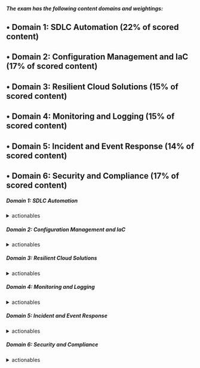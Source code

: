 ##### The exam has the following content domains and weightings:
• Domain 1: SDLC Automation (22% of scored content)
---
• Domain 2: Configuration Management and IaC (17% of scored content)
---
• Domain 3: Resilient Cloud Solutions (15% of scored content)
---
• Domain 4: Monitoring and Logging (15% of scored content)
---
• Domain 5: Incident and Event Response (14% of scored content)
---
• Domain 6: Security and Compliance (17% of scored content)
---

##### Domain 1: SDLC Automation
<details>
<summary> actionables</summary>
Task Statement 1.1: Implement CI/CD pipelines.
Knowledge of:
• Software development lifecycle (SDLC) concepts, phases, and models
• Pipeline deployment patterns for single- and multi-account environments
Skills in:
• Configuring code, image, and artifact repositories
• Using version control to integrate pipelines with application environments
• Setting up build processes (for example, AWS CodeBuild)
• Managing build and deployment secrets (for example, AWS Secrets
Manager, AWS Systems Manager Parameter Store)
• Determining appropriate deployment strategies (for example, AWS
CodeDeploy)
Task Statement 1.2: Integrate automated testing into CI/CD pipelines.
Knowledge of:
• Different types of tests (for example, unit tests, integration tests,
acceptance tests, user interface tests, security scans)
• Reasonable use of different types of tests at different stages of the CI/CD
pipeline
Skills in:
• Running builds or tests when generating pull requests or code merges (for
example, CodeBuild)
• Running load/stress tests, performance benchmarking, and application
testing at scale
• Measuring application health based on application exit codes
• Automating unit tests and code coverage
• Invoking AWS services in a pipeline for testing 
Task Statement 1.3: Build and manage artifacts.
Knowledge of:
• Artifact use cases and secure management
• Methods to create and generate artifacts
• Artifact lifecycle considerations
Skills in:
• Creating and configuring artifact repositories (for example, AWS
CodeArtifact, Amazon S3, Amazon Elastic Container Registry [Amazon ECR])
• Configuring build tools for generating artifacts (for example, CodeBuild,
AWS Lambda)
• Automating Amazon EC2 instance and container image build processes (for
example, EC2 Image Builder)
Task Statement 1.4: Implement deployment strategies for instance, container, and
serverless environments.
Knowledge of:
• Deployment methodologies for various platforms (for example, Amazon
EC2, Amazon Elastic Container Service [Amazon ECS], Amazon Elastic
Kubernetes Service [Amazon EKS], Lambda)
• Application storage patterns (for example, Amazon Elastic File System
[Amazon EFS], Amazon S3, Amazon Elastic Block Store [Amazon EBS])
• Mutable deployment patterns in contrast to immutable deployment
patterns
• Tools and services available for distributing code (for example, CodeDeploy,
EC2 Image Builder)
Skills in:
• Configuring security permissions to allow access to artifact repositories (for
example, AWS Identity and Access Management [IAM], CodeArtifact)
• Configuring deployment agents (for example, CodeDeploy agent)
• Troubleshooting deployment issues
• Using different deployment methods (for example, blue/green, canary) 
</details>

##### Domain 2: Configuration Management and IaC
<details>
<summary> actionables</summary>
Task Statement 2.1: Define cloud infrastructure and reusable components to
provision and manage systems throughout their lifecycle.
Knowledge of:
• Infrastructure as code (IaC) options and tools for AWS
• Change management processes for IaC-based platforms
• Configuration management services and strategies
Skills in:
• Composing and deploying IaC templates (for example, AWS Serverless
Application Model [AWS SAM], AWS CloudFormation, AWS Cloud
Development Kit [AWS CDK])
• Applying CloudFormation StackSets across multiple accounts and AWS
Regions
• Determining optimal configuration management services (for example,
AWS OpsWorks, AWS Systems Manager, AWS Config, AWS AppConfig)
• Implementing infrastructure patterns, governance controls, and security
standards into reusable IaC templates (for example, AWS Service Catalog,
CloudFormation modules, AWS CDK)
Task Statement 2.2: Deploy automation to create, onboard, and secure AWS accounts
in a multi-account or multi-Region environment.
Knowledge of:
• AWS account structures, best practices, and related AWS services
Skills in:
• Standardizing and automating account provisioning and configuration
• Creating, consolidating, and centrally managing accounts (for example,
AWS Organizations, AWS Control Tower)
• Applying IAM solutions for multi-account and complex organization
structures (for example, SCPs, assuming roles)
• Implementing and developing governance and security controls at scale
(AWS Config, AWS Control Tower, AWS Security Hub, Amazon Detective,
Amazon GuardDuty, AWS Service Catalog, SCPs) 

Task Statement 2.3: Design and build automated solutions for complex tasks and
large-scale environments.
Knowledge of:
• AWS services and solutions to automate tasks and processes
• Methods and strategies to interact with the AWS software-defined
infrastructure
Skills in:
• Automating system inventory, configuration, and patch management (for
example, Systems Manager, AWS Config)
• Developing Lambda function automations for complex scenarios (for
example, AWS SDKs, Lambda, AWS Step Functions)
• Automating the configuration of software applications to the desired state
(for example, OpsWorks, Systems Manager State Manager)
• Maintaining software compliance (for example, Systems Manager)
</details>

##### Domain 3: Resilient Cloud Solutions
<details>
<summary> actionables</summary>
Task Statement 3.1: Implement highly available solutions to meet resilience and
business requirements.
Knowledge of:
• Multi-AZ and multi-Region deployments (for example, compute layer, data
layer)
• SLAs
• Replication and failover methods for stateful services
• Techniques to achieve high availability (for example, Multi-AZ, multi-Region)
Skills in:
• Translating business requirements into technical resiliency needs
• Identifying and remediating single points of failure in existing workloads
• Enabling cross-Region solutions where available (for example, Amazon
DynamoDB, Amazon RDS, Amazon Route 53, Amazon S3, Amazon
CloudFront)
• Configuring load balancing to support cross-AZ services
• Configuring applications and related services to support multiple
Availability Zones and Regions while minimizing downtime 
Task Statement 3.2: Implement solutions that are scalable to meet business
requirements.
Knowledge of:
• Appropriate metrics for scaling services
• Loosely coupled and distributed architectures
• Serverless architectures
• Container platforms
Skills in:
• Identifying and remediating scaling issues
• Identifying and implementing appropriate auto scaling, load balancing, and
caching solutions
• Deploying container-based applications (for example, Amazon ECS, Amazon
EKS)
• Deploying workloads in multiple Regions for global scalability
• Configuring serverless applications (for example, Amazon API Gateway,
Lambda, AWS Fargate)
Task Statement 3.3: Implement automated recovery processes to meet RTO and RPO
requirements.
Knowledge of:
• Disaster recovery concepts (for example, RTO, RPO)
• Backup and recovery strategies (for example, pilot light, warm standby)
• Recovery procedures
Skills in:
• Testing failover of Multi-AZ and multi-Region workloads (for example,
Amazon RDS, Amazon Aurora, Route 53, CloudFront)
• Identifying and implementing appropriate cross-Region backup and
recovery strategies (for example, AWS Backup, Amazon S3, Systems
Manager)
• Configuring a load balancer to recover from backend failure 
</details>


##### Domain 4: Monitoring and Logging
<details>
<summary> actionables</summary>
Task Statement 4.1: Configure the collection, aggregation, and storage of logs and
metrics.
Knowledge of:
• How to monitor applications and infrastructure
• Amazon CloudWatch metrics (for example, namespaces, metrics, dimensions,
and resolution)
• Real-time log ingestion
• Encryption options for at-rest and in-transit logs and metrics (for example,
client-side and server-side, AWS Key Management Service [AWS KMS])
• Security configurations (for example, IAM roles and permissions to allow for
log collection)
Skills in:
• Securely storing and managing logs
• Creating CloudWatch metrics from log events by using metric filters
• Creating CloudWatch metric streams (for example, Amazon S3 or Amazon
Kinesis Data Firehose options)
• Collecting custom metrics (for example, using the CloudWatch agent)
• Managing log storage lifecycles (for example, S3 lifecycles, CloudWatch log
group retention)
• Processing log data by using CloudWatch log subscriptions (for example,
Kinesis, Lambda, Amazon OpenSearch Service)
• Searching log data by using filter and pattern syntax or CloudWatch Logs
Insights
• Configuring encryption of log data (for example, AWS KMS) 

Task Statement 4.2: Audit, monitor, and analyze logs and metrics to detect issues.
Knowledge of:
• Anomaly detection alarms (for example, CloudWatch anomaly detection)
• Common CloudWatch metrics and logs (for example, CPU utilization with
Amazon EC2, queue length with Amazon RDS, 5xx errors with an
Application Load Balancer [ALB])
• Amazon Inspector and common assessment templates
• AWS Config rules
• AWS CloudTrail log events
Skills in:
• Building CloudWatch dashboards and Amazon QuickSight visualizations
• Associating CloudWatch alarms with CloudWatch metrics (standard and
custom)
• Configuring AWS X-Ray for different services (for example, containers, API
Gateway, Lambda)
• Analyzing real-time log streams (for example, using Kinesis Data Streams)
• Analyzing logs with AWS services (for example, Amazon Athena,
CloudWatch Logs Insights)
Task Statement 4.3: Automate monitoring and event management of complex
environments.
Knowledge of:
• Event-driven, asynchronous design patterns (for example, S3 Event
Notifications or Amazon EventBridge events to Amazon Simple Notification
Service [Amazon SNS] or Lambda)
• Capabilities of auto scaling for a variety of AWS services (for example, EC2
Auto Scaling groups, RDS storage auto scaling, DynamoDB, ECS capacity
provider, EKS autoscalers)
• Alert notification and action capabilities (for example, CloudWatch alarms
to Amazon SNS, Lambda, EC2 automatic recovery)
• Health check capabilities in AWS services (for example, ALB target groups,
Route 53) 

Skills in:
• Configuring solutions for auto scaling (for example, DynamoDB, EC2 Auto
Scaling groups, RDS storage auto scaling, ECS capacity provider)
• Creating CloudWatch custom metrics and metric filters, alarms, and
notifications (for example, Amazon SNS, Lambda)
• Configuring S3 events to process log files (for example, by using Lambda)
and deliver log files to another destination (for example, OpenSearch
Service, CloudWatch Logs)
• Configuring EventBridge to send notifications based on a particular event
pattern
• Installing and configuring agents on EC2 instances (for example, AWS
Systems Manager Agent [SSM Agent], CloudWatch agent)
• Configuring AWS Config rules to remediate issues
• Configuring health checks (for example, Route 53, ALB) 
</details>

##### Domain 5: Incident and Event Response
<details>
<summary> actionables</summary>
Task Statement 5.1: Manage event sources to process, notify, and take action in
response to events.
Knowledge of:
• AWS services that generate, capture, and process events (for example, AWS
Health, EventBridge, CloudTrail)
• Event-driven architectures (for example, fan out, event streaming, queuing)
Skills in:
• Integrating AWS event sources (for example, AWS Health, EventBridge,
CloudTrail)
• Building event processing workflows (for example, Amazon Simple Queue
Service [Amazon SQS], Kinesis, Amazon SNS, Lambda, Step Functions)
Task Statement 5.2: Implement configuration changes in response to events.
Knowledge of:
• Fleet management services (for example, Systems Manager, AWS Auto
Scaling)
• Configuration management services (for example, AWS Config)
Skills in:
• Applying configuration changes to systems
• Modifying infrastructure configurations in response to events
• Remediating a non-desired system state
Task Statement 5.3: Troubleshoot system and application failures.
Knowledge of:
• AWS metrics and logging services (for example, CloudWatch, X-Ray)
• AWS service health services (for example, AWS Health, CloudWatch,
Systems Manager OpsCenter)
• Root cause analysis
Skills in:
• Analyzing failed deployments (for example, AWS CodePipeline, CodeBuild,
CodeDeploy, CloudFormation, CloudWatch synthetic monitoring)
• Analyzing incidents regarding failed processes (for example, auto scaling,
Amazon ECS, Amazon EKS) 
</details>

##### Domain 6: Security and Compliance
<details>
<summary> actionables</summary>
Task Statement 6.1: Implement techniques for identity and access management at
scale.
Knowledge of:
• Appropriate usage of different IAM entities for human and machine access
(for example, users, groups, roles, identity providers, identity-based policies,
resource-based policies, session policies)
• Identity federation techniques (for example, using IAM identity providers
and AWS IAM Identity Center)
• Permission management delegation by using IAM permissions boundaries
• Organizational SCPs 
Skills in:
• Designing policies to enforce least privilege access
• Implementing role-based and attribute-based access control patterns
• Automating credential rotation for machine identities (for example, Secrets
Manager)
• Managing permissions to control access to human and machine identities
(for example, enabling multi-factor authentication [MFA], AWS Security
Token Service [AWS STS], IAM profiles)
Task Statement 6.2: Apply automation for security controls and data protection.
Knowledge of:
• Network security components (for example, security groups, network ACLs,
routing, AWS Network Firewall, AWS WAF, AWS Shield)
• Certificates and public key infrastructure (PKI)
• Data management (for example, data classification, encryption, key
management, access controls)
Skills in:
• Automating the application of security controls in multi-account and
multi-Region environments (for example, Security Hub, Organizations, AWS
Control Tower, Systems Manager)
• Combining security controls to apply defense in depth (for example, AWS
Certificate Manager [ACM], AWS WAF, AWS Config, AWS Config rules,
Security Hub, GuardDuty, security groups, network ACLs, Amazon Detective,
Network Firewall)
• Automating the discovery of sensitive data at scale (for example, Amazon
Macie)
• Encrypting data in transit and data at rest (for example, AWS KMS, AWS
CloudHSM, ACM)

Task Statement 6.3: Implement security monitoring and auditing solutions.
Knowledge of:
• Security auditing services and features (for example, CloudTrail, AWS
Config, VPC Flow Logs, CloudFormation drift detection)
• AWS services for identifying security vulnerabilities and events (for
example, GuardDuty, Amazon Inspector, IAM Access Analyzer, AWS Config)
• Common cloud security threats (for example, insecure web traffic, exposed
AWS access keys, S3 buckets with public access enabled or encryption
disabled)
Skills in:
• Implementing robust security auditing
• Configuring alerting based on unexpected or anomalous security events
• Configuring service and application logging (for example, CloudTrail,
CloudWatch Logs)
• Analyzing logs, metrics, and security findings
</details>
